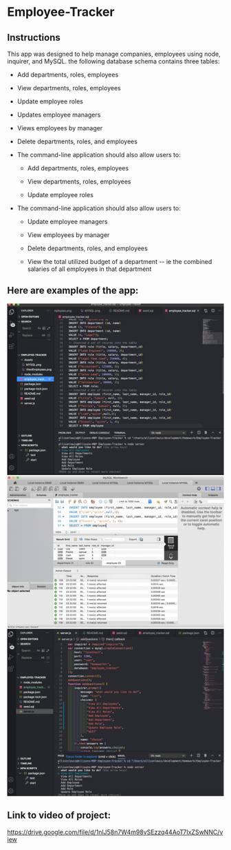 # Employee-Tracker

## Instructions

This app was designed to help manage companies, employees using node, inquirer, and MySQL.
the following database schema contains three tables:
 * Add departments, roles, employees

  * View departments, roles, employees

  * Update employee roles


  * Updates employee managers

  * Views employees by manager

  * Delete departments, roles, and employees


* The command-line application should also allow users to:

  * Add departments, roles, employees

  * View departments, roles, employees

  * Update employee roles

* The command-line application should also allow users to:

  * Update employee managers

  * View employees by manager

  * Delete departments, roles, and employees

  * View the total utilized budget of a department -- ie the combined salaries of all employees in that department
## Here are examples of the app:
![Image of .SQL](Assets/EmployeeSql.png)
![Image of MYSQL PAGE](Assets/MYSQL.png)
![Image of MYSQL PAGE](Assets/ViewEmployees.png)

## Link to video of project:
https://drive.google.com/file/d/1nlJ58n7W4m98vSEzzq44AoT7IxZSwNNC/view

